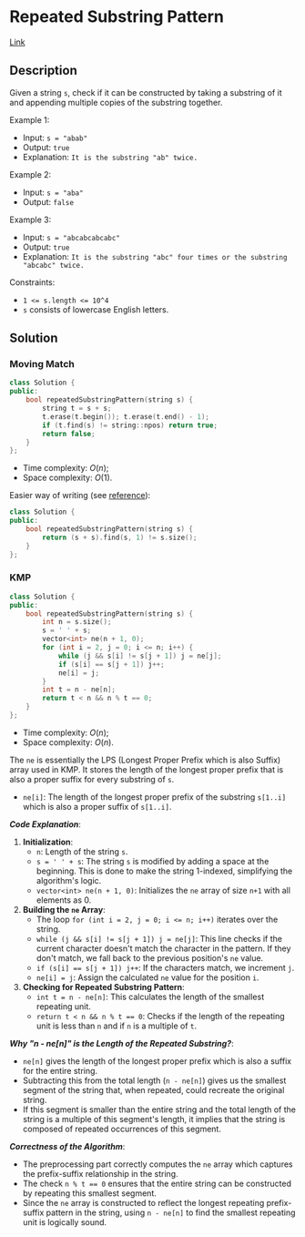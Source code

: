 # Repeated Substring Pattern

[Link](https://leetcode.com/problems/repeated-substring-pattern/description/)

## Description

Given a string `s`, check if it can be constructed by taking a substring of it and appending multiple copies of the substring together.

Example 1:

- Input: `s = "abab"`
- Output: `true`
- Explanation: `It is the substring "ab" twice.`

Example 2:

- Input: `s = "aba"`
- Output: `false`

Example 3:

- Input: `s = "abcabcabcabc"`
- Output: `true`
- Explanation: `It is the substring "abc" four times or the substring "abcabc" twice.`

Constraints:

- `1 <= s.length <= 10^4`
- `s` consists of lowercase English letters.

## Solution

### Moving Match

```C++
class Solution {
public:
    bool repeatedSubstringPattern(string s) {
        string t = s + s;
        t.erase(t.begin()); t.erase(t.end() - 1);
        if (t.find(s) != string::npos) return true;
        return false;
    }
};
```

- Time complexity: $O(n)$;
- Space complexity: $O(1)$.

Easier way of writing (see [reference](https://leetcode.com/problems/repeated-substring-pattern/solutions/94360/my-one-line-c-solution/)):

```C++
class Solution {
public:
    bool repeatedSubstringPattern(string s) {
        return (s + s).find(s, 1) != s.size();
    }
};
```

### KMP

```C++
class Solution {
public:
    bool repeatedSubstringPattern(string s) {
        int n = s.size();
        s = ' ' + s;
        vector<int> ne(n + 1, 0);
        for (int i = 2, j = 0; i <= n; i++) {
            while (j && s[i] != s[j + 1]) j = ne[j];
            if (s[i] == s[j + 1]) j++;
            ne[i] = j;
        }
        int t = n - ne[n];
        return t < n && n % t == 0;
    }
};
```

- Time complexity: $O(n)$;
- Space complexity: $O(n)$.

The `ne` is essentially the LPS (Longest Proper Prefix which is also Suffix) array used in KMP. It stores the length of the longest proper prefix that is also a proper suffix for every substring of `s`.

- `ne[i]`: The length of the longest proper prefix of the substring `s[1..i]` which is also a proper suffix of `s[1..i]`.

***Code Explanation***:

1. **Initialization**:
   - `n`: Length of the string `s`.
   - `s = ' ' + s`: The string `s` is modified by adding a space at the beginning. This is done to make the string 1-indexed, simplifying the algorithm's logic.
   - `vector<int> ne(n + 1, 0)`: Initializes the `ne` array of size `n+1` with all elements as 0.
2. **Building the `ne` Array**:
   - The loop `for (int i = 2, j = 0; i <= n; i++)` iterates over the string.
   - `while (j && s[i] != s[j + 1]) j = ne[j]`: This line checks if the current character doesn't match the character in the pattern. If they don't match, we fall back to the previous position's `ne` value.
   - `if (s[i] == s[j + 1]) j++`: If the characters match, we increment `j`.
   - `ne[i] = j`: Assign the calculated `ne` value for the position `i`.
3. **Checking for Repeated Substring Pattern**:
   - `int t = n - ne[n]`: This calculates the length of the smallest repeating unit.
   - `return t < n && n % t == 0`: Checks if the length of the repeating unit is less than `n` and if `n` is a multiple of `t`.

***Why "n - ne[n]" is the Length of the Repeated Substring?***:

- `ne[n]` gives the length of the longest proper prefix which is also a suffix for the entire string.
- Subtracting this from the total length (`n - ne[n]`) gives us the smallest segment of the string that, when repeated, could recreate the original string.
- If this segment is smaller than the entire string and the total length of the string is a multiple of this segment's length, it implies that the string is composed of repeated occurrences of this segment.

***Correctness of the Algorithm***:

- The preprocessing part correctly computes the `ne` array which captures the prefix-suffix relationship in the string.
- The check `n % t == 0` ensures that the entire string can be constructed by repeating this smallest segment.
- Since the `ne` array is constructed to reflect the longest repeating prefix-suffix pattern in the string, using `n - ne[n]` to find the smallest repeating unit is logically sound.
